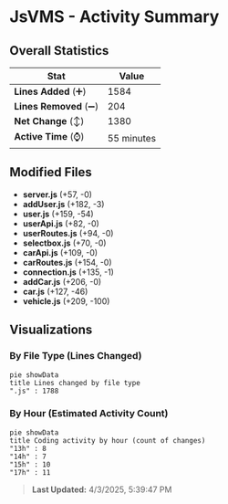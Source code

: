 # JsVMS - Activity Summary 

## Overall Statistics

| Stat                   | Value                                                             |
| ---------------------- | ----------------------------------------------------------------- |
| **Lines Added** (➕)   | 1584                                          |
| **Lines Removed** (➖) | 204                                        |
| **Net Change** (↕)    | 1380                |
| **Active Time** (⌚)   | 55 minutes |


## Modified Files
- **server.js** (+57, -0)
- **addUser.js** (+182, -3)
- **user.js** (+159, -54)
- **userApi.js** (+82, -0)
- **userRoutes.js** (+94, -0)
- **selectbox.js** (+70, -0)
- **carApi.js** (+109, -0)
- **carRoutes.js** (+154, -0)
- **connection.js** (+135, -1)
- **addCar.js** (+206, -0)
- **car.js** (+127, -46)
- **vehicle.js** (+209, -100)

## Visualizations

### By File Type (Lines Changed)

```mermaid
pie showData
title Lines changed by file type
".js" : 1788
```

### By Hour (Estimated Activity Count)

```mermaid
pie showData
title Coding activity by hour (count of changes)
"13h" : 8
"14h" : 7
"15h" : 10
"17h" : 11
```


> **Last Updated:** 4/3/2025, 5:39:47 PM